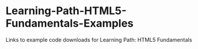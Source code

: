 # Learning-Path-HTML5-Fundamentals-Examples
Links to example code downloads for Learning Path: HTML5 Fundamentals
